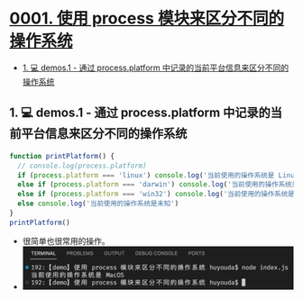 # [0001. 使用 process 模块来区分不同的操作系统](https://github.com/Tdahuyou/nodejs/tree/main/0001.%20%E4%BD%BF%E7%94%A8%20process%20%E6%A8%A1%E5%9D%97%E6%9D%A5%E5%8C%BA%E5%88%86%E4%B8%8D%E5%90%8C%E7%9A%84%E6%93%8D%E4%BD%9C%E7%B3%BB%E7%BB%9F)

<!-- region:toc -->
- [1. 💻 demos.1 - 通过 process.platform 中记录的当前平台信息来区分不同的操作系统](#1--demos1---通过-processplatform-中记录的当前平台信息来区分不同的操作系统)
<!-- endregion:toc -->

## 1. 💻 demos.1 - 通过 process.platform 中记录的当前平台信息来区分不同的操作系统

```js
function printPlatform() {
  // console.log(process.platform)
  if (process.platform === 'linux') console.log('当前使用的操作系统是 Linux')
  else if (process.platform === 'darwin') console.log('当前使用的操作系统是 MacOS')
  else if (process.platform === 'win32') console.log('当前使用的操作系统是 Windows')
  else console.log('当前使用的操作系统是未知')
}
printPlatform()
```

- 很简单也很常用的操作。
- ![](md-imgs/2024-09-24-15-59-17.png)


